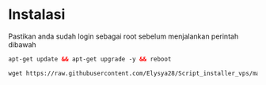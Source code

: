 # Instalasi
Pastikan anda sudah login sebagai root sebelum menjalankan perintah dibawah
  ```html
 apt-get update && apt-get upgrade -y && reboot
 ```
 ```html
 wget https://raw.githubusercontent.com/Elysya28/Script_installer_vps/maz1/install.sh && chmod +x install.sh && ./install.sh
 ```

